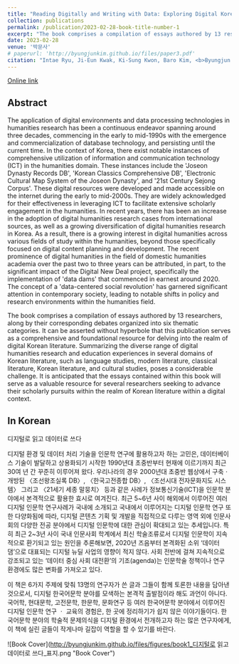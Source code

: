 ```yaml
---
title: "Reading Digitally and Writing with Data: Exploring Digital Korean Language and Literature"
collection: publications
permalink: /publication/2023-02-28-book-title-number-1
excerpt: "The book comprises a compilation of essays authored by 13 researchers, along by their corresponding debates organized into six thematic categories. It can be asserted without hyperbole that this publication serves as a comprehensive and foundational resource for delving into the realm of digital Korean literature."
date: 2023-02-28
venue: '박문사'
# paperurl: 'http://byungjunkim.github.io/files/paper3.pdf'
citation: "Intae Ryu, Ji-Eun Kwak, Ki-Sung Kwon, Baro Kim, <b>Byungjun Kim</b>, Jisun Kim, Jinho Park, SeungMok Yang, Min-Cheol Lee, Jae-Yeon Lee, Moon Seok Jang, Young Won Ji, and Christina Han. (2023). &quot;디지털로 읽고 데이터로 쓰다(Reading Digitally and Writing with Data: Exploring Digital Korean Language and Literature).&quot; <i>박문사</i>."
---
```

[Online link](http://www.riss.kr/link?id=M16738481)  

## Abstract
The application of digital environments and data processing technologies in humanities research has been a continuous endeavor spanning around three decades, commencing in the early to mid-1990s with the emergence and commercialization of database technology, and persisting until the current time. In the context of Korea, there exist notable instances of comprehensive utilization of information and communication technology (ICT) in the humanities domain. These instances include the 'Joseon Dynasty Records DB', 'Korean Classics Comprehensive DB', 'Electronic Cultural Map System of the Joseon Dynasty', and '21st Century Sejong Corpus'. These digital resources were developed and made accessible on the internet during the early to mid-2000s. They are widely acknowledged for their effectiveness in leveraging ICT to facilitate extensive scholarly engagement in the humanities. In recent years, there has been an increase in the adoption of digital humanities research cases from international sources, as well as a growing diversification of digital humanities research in Korea. As a result, there is a growing interest in digital humanities across various fields of study within the humanities, beyond those specifically focused on digital content planning and development. The recent prominence of digital humanities in the field of domestic humanities academia over the past two to three years can be attributed, in part, to the significant impact of the Digital New Deal project, specifically the implementation of 'data dams' that commenced in earnest around 2020. The concept of a 'data-centered social revolution' has garnered significant attention in contemporary society, leading to notable shifts in policy and research environments within the humanities field.

The book comprises a compilation of essays authored by 13 researchers, along by their corresponding debates organized into six thematic categories. It can be asserted without hyperbole that this publication serves as a comprehensive and foundational resource for delving into the realm of digital Korean literature. Summarizing the diverse range of digital humanities research and education experiences in several domains of Korean literature, such as language studies, modern literature, classical literature, Korean literature, and cultural studies, poses a considerable challenge. It is anticipated that the essays contained within this book will serve as a valuable resource for several researchers seeking to advance their scholarly pursuits within the realm of Korean literature within a digital context.

## In Korean
디지털로 읽고 데이터로 쓰다

디지털 환경 및 데이터 처리 기술을 인문학 연구에 활용하고자 하는 고민은, 데이터베이스 기술이 발달하고 상용화되기 시작한 1990년대 초중반부터 현재에 이르기까지 최근 30여 년 간 꾸준히 이루어져 왔다. 우리나라의 경우 2000년대 초중반 웹상에서 구축ㆍ개방된 〈조선왕조실록 DB〉, 〈한국고전종합 DB〉, 〈조선시대 전자문화지도 시스템〉 그리고 〈21세기 세종 말뭉치〉 등과 같은 사례가 정보통신기술(ICT)을 인문학 분야에서 본격적으로 활용한 효시로 여겨진다. 최근 5~6년 사이 해외에서 이루어진 여러 디지털 인문학 연구사례가 국내에 소개되고 국내에서 이루어지는 디지털 인문학 연구 또한 다양화됨에 따라, 디지털 콘텐츠 기획 및 개발을 직접적으로 다루는 영역 외에 인문사회의 다양한 전공 분야에서 디지털 인문학에 대한 관심이 확대되고 있는 추세입니다. 특히 최근 2~3년 사이 국내 인문사회 학계에서 최신 학술조류로서 디지털 인문학이 지속적으로 환기되고 있는 원인을 추론해보면, 2020년 즈음부터 본격화된 소위 ‘데이터댐’으로 대표되는 디지털 뉴딜 사업의 영향이 적지 않다. 사회 전반에 걸쳐 지속적으로 강조되고 있는 ‘데이터 중심 사회 대전환’의 기조(agenda)는 인문학술 정책이나 연구 환경에도 많은 변화를 가져오고 있다.

이 책은 6가지 주제에 맞춰 13명의 연구자가 쓴 글과 그들이 함께 토론한 내용을 담아낸 것으로서, 디지털 한국어문학 분야를 모색하는 본격적 출발점이라 해도 과언이 아니다. 국어학, 현대문학, 고전문학, 한문학, 문화연구 등 여러 한국어문학 분야에서 이루어진 디지털 인문학 연구 ㆍ 교육의 경험은, 한 곳에 정리하기가 쉽지 않은 이야기들이다. 한국어문학 분야의 학술적 문제의식을 디지털 환경에서 전개하고자 하는 많은 연구자에게, 이 책에 실린 글들이 작게나마 길잡이 역할을 할 수 있기를 바란다.

![Book Cover](http://byungjunkim.github.io/files/figures/book1_디지털로 읽고 데이터로 쓰다_표지.png "Book Cover")  
